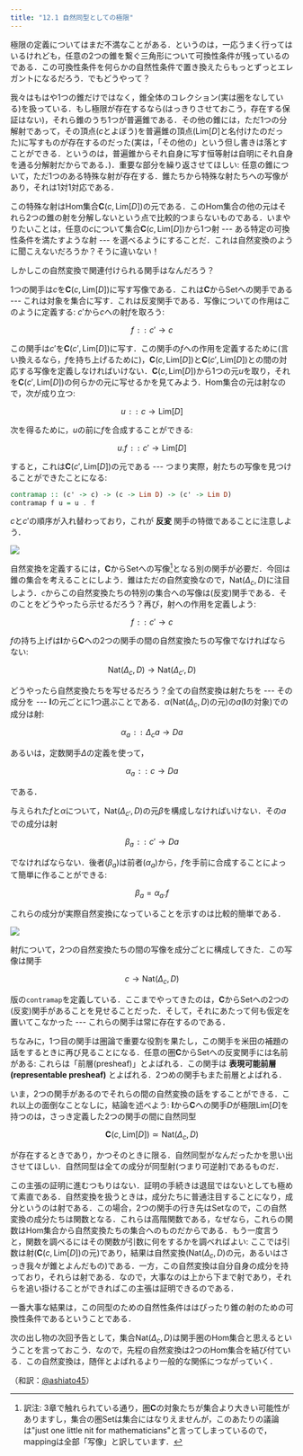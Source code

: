 ```yaml
---
title: "12.1 自然同型としての極限"
---
```


極限の定義についてはまだ不満なことがある．というのは，一応うまく行ってはいるけれども，任意の2つの錐を繋ぐ三角形について可換性条件が残っているのである．この可換性条件を何らかの自然性条件で置き換えたらもっとずっとエレガントになるだろう．でもどうやって？

我々はもはや1つの錐だけではなく，錐全体のコレクション(実は圏をなしている)を扱っている．もし極限が存在するなら(はっきりさせておこう，存在する保証はない)，それら錐のうち1つが普遍錐である．その他の錐には，ただ1つの分解射であって，その頂点($c$とよぼう)を普遍錐の頂点($\mathrm{Lim}[D]$と名付けたのだった)に写すものが存在するのだった(実は，「その他の」という但し書きは落とすことができる．というのは，普遍錐からそれ自身に写す恒等射は自明にそれ自身を通る分解射だからである．)．重要な部分を繰り返させてほしい: 任意の錐について，ただ1つのある特殊な射が存在する．錐たちから特殊な射たちへの写像があり，それは1対1対応である．

この特殊な射はHom集合$\mathbf{C}(c, \mathrm{Lim}[D])$の元である．このHom集合の他の元はそれら2つの錐の射を分解しないという点で比較的つまらないものである．いまやりたいことは，任意の$c$について集合$\mathbf{C}(c, \mathrm{Lim}[D])$から1つ射 --- ある特定の可換性条件を満たすような射 --- を選べるようにすることだ．これは自然変換のように聞こえないだろうか？そうに違いない！

しかしこの自然変換で関連付けられる関手はなんだろう？

1つの関手は$c$を$\mathbf{C}(c, \mathrm{Lim}[D])$に写す写像である．これは$\mathbf{C}$から$\mathrm{Set}$への関手である --- これは対象を集合に写す．これは反変関手である．写像についての作用はこのように定義する: $c'$から$c$への射$f$を取ろう:

$$
f \mathtt{::}\  c' \to c 
$$

この関手は$c'$を$\mathbf{C}(c', \mathrm{Lim}[D])$に写す．この関手の$f$への作用を定義するために(言い換えるなら，$f$を持ち上げるために)，$\mathbf{C}(c, \mathrm{Lim}[D])$と$\mathbf{C}(c', \mathrm{Lim}[D])$との間の対応する写像を定義しなければいけない．$\mathbf{C}(c, \mathrm{Lim}[D])$から1つの元$u$を取り，それを$\mathbf{C}(c', \mathrm{Lim}[D])$の何らかの元に写せるかを見てみよう．Hom集合の元は射なので，次が成り立つ:

$$
u  \mathtt{::}\  c\to \mathrm{Lim}[D]
$$

次を得るために，$u$の前に$f$を合成することができる:

$$
u.f \mathtt{::}\  c' \to \mathrm{Lim}[D]
$$


すると，これは$\mathbf{C}(c', \mathrm{Lim}[D])$の元である --- つまり実際，射たちの写像を見つけることができたことになる:

```haskell
contramap :: (c' -> c) -> (c -> Lim D) -> (c' -> Lim D)
contramap f u = u . f
```

$c$と$c'$の順序が入れ替わっており，これが **反変** 関手の特徴であることに注意しよう．


![](https://storage.googleapis.com/zenn-user-upload/faez0k10n4rqinabia1861k10abo)

自然変換を定義するには，$\mathbf{C}$から$\mathrm{Set}$への写像[^1]となる別の関手が必要だ．今回は錐の集合を考えることにしよう．錐はただの自然変換なので，$\mathrm{Nat}(\Delta_c, D)$に注目しよう．`c`からこの自然変換たちの特別の集合への写像は(反変)関手である．そのことをどうやったら示せるだろう？再び，射への作用を定義しよう:

$$
f \mathtt{::}\  c' \to c
$$

$f$の持ち上げは$\mathbf{I}$から$\mathbf{C}$への2つの関手の間の自然変換たちの写像でなければならない:

$$
\mathrm{Nat}(\Delta_c, D) \to \mathrm{Nat}(\Delta_{c'}, D)
$$

どうやったら自然変換たちを写せるだろう？全ての自然変換は射たちを --- その成分を --- $\mathbf{I}$の元ごとに1つ選ぶことである．$\alpha$($\mathrm{Nat}(\Delta_c, D)$の元)の$a$($\mathbf{I}$の対象)での成分は射:

$$
\alpha_a \mathtt{::}\  \Delta_c a \to D a
$$

あるいは，定数関手$\Delta$の定義を使って，

$$
\alpha_a \mathtt{::}\  c \to D a
$$

である．

与えられた$f$と$\alpha$について，$\mathrm{Nat}(\Delta_{c'}, D)$の元$\beta$を構成しなければいけない．その$a$での成分は射

$$
\beta_a \mathtt{::}\  c' \to D a
$$

でなければならない．後者($\beta_a$)は前者($\alpha_a$)から，$f$を手前に合成することによって簡単に作ることができる:

$$
\beta_a = \alpha_a . f
$$

これらの成分が実際自然変換になっていることを示すのは比較的簡単である．

![](https://storage.googleapis.com/zenn-user-upload/1yr6yc6hn8yk3ocnwwcdtf4ulw6r)

射$f$について，2つの自然変換たちの間の写像を成分ごとに構成してきた．この写像は関手

$$
c \to \mathrm{Nat}(\Delta_c, D)
$$

版の`contramap`を定義している．ここまでやってきたのは，$\mathbf{C}$から$\mathrm{Set}$への2つの(反変)関手があることを見せることだった．そして，それにあたって何も仮定を置いてこなかった --- これらの関手は常に存在するのである．

ちなみに，1つ目の関手は圏論で重要な役割を果たし，この関手を米田の補題の話をするときに再び見ることになる．任意の圏$\mathbf{C}$から$\mathrm{Set}$への反変関手には名前がある: これらは「前層(presheaf)」とよばれる．この関手は **表現可能前層(representable presheaf)** とよばれる．2つめの関手もまた前層とよばれる．

いま，2つの関手があるのでそれらの間の自然変換の話をすることができる．これ以上の面倒なことなしに，結論を述べよう: $\mathbf{I}$から$\mathbf{C}$への関手$D$が極限$\mathrm{Lim}[D]$を持つのは，さっき定義した2つの関手の間に自然同型

$$
\mathbf{C}(c, \mathrm{Lim}[D]) \simeq \mathrm{Nat}(\Delta_c, D)
$$

が存在するときであり，かつそのときに限る．自然同型がなんだったかを思い出させてほしい．自然同型は全ての成分が同型射(つまり可逆射)であるものだ．

この主張の証明に進むつもりはない．証明の手続きは退屈ではないとしても極めて素直である．自然変換を扱うときは，成分たちに普通注目することになり，成分というのは射である．この場合，2つの関手の行き先は$\mathrm{Set}$なので，この自然変換の成分たちは関数となる．これらは高階関数である，なぜなら，これらの関数はHom集合から自然変換たちの集合へのものだからである．もう一度言うと，関数を調べるにはその関数が引数に何をするかを調べればよい: ここでは引数は射($\mathbf{C}(c, \mathrm{Lim}[D])$の元)であり，結果は自然変換($\mathrm{Nat}(\Delta_c, D)$の元，あるいはさっき我々が錐とよんだもの)である．一方，この自然変換は自分自身の成分を持っており，それらは射である．なので，大事なのは上から下まで射であり，それらを追い掛けることができればこの主張は証明できるのである．

一番大事な結果は，この同型のための自然性条件ははぴったり錐の射のための可換性条件であるということである．

次の出し物の次回予告として，集合$\mathrm{Nat}(\Delta_c, D)$は関手圏のHom集合と思えるということを言っておこう．なので，先程の自然変換は2つのHom集合を結び付ている．この自然変換は，随伴とよばれるより一般的な関係につながっていく．

[^1]: 訳注: 3章で触れられている通り，圏$\mathbf{C}$の対象たちが集合より大きい可能性がありますし，集合の圏$\mathrm{Set}$は集合にはなりえませんが，このあたりの議論は"just one little nit for mathematicians"と言ってしまっているので，mappingは全部「写像」と訳しています．

（和訳：[@ashiato45](https://twitter.com/ashiato45)）
